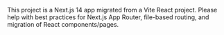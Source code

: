<!-- Use this file to provide workspace-specific custom instructions to Copilot. For more details, visit https://code.visualstudio.com/docs/copilot/copilot-customization#_use-a-githubcopilotinstructionsmd-file -->

This project is a Next.js 14 app migrated from a Vite React project. Please help with best practices for Next.js App Router, file-based routing, and migration of React components/pages.
